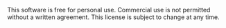 This software is free for personal use. Commercial use is not permitted without a written agreement. This license is subject to change at any time.
